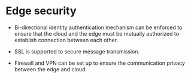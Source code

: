# Edge security

- Bi-directional identity authentication mechanism can be enforced to ensure that the cloud and the edge must be mutually authorized to establish connection between each other.

- SSL is supported to secure message transmission.

- Firewall and VPN can be set up to ensure the communication privacy between the edge and cloud.

